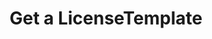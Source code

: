 ---
title: Get a LicenseTemplate
excerpt: Retrieve a LicenseTemplate
api:
  file: swagger2.json
  operationId: get_api-v2-licenses-templates-licensetemplateid
hidden: false
---